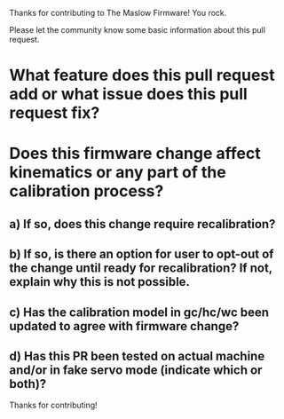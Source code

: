 Thanks for contributing to The Maslow Firmware! You rock.

Please let the community know some basic information about this pull request.

# What feature does this pull request add or what issue does this pull request fix?

# Does this firmware change affect kinematics or any part of the calibration process?
## a) If so, does this change require recalibration?
## b) If so, is there an option for user to opt-out of the change until ready for recalibration? If not, explain why this is not possible.
## c) Has the calibration model in gc/hc/wc been updated to agree with firmware change?
## d) Has this PR been tested on actual machine and/or in fake servo mode (indicate which or both)?


Thanks for contributing!
